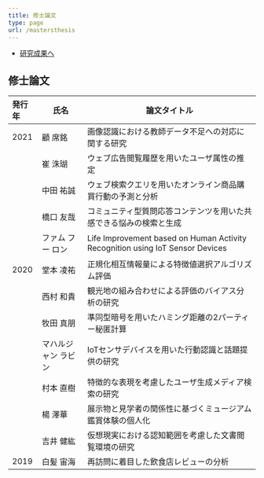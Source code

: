 ```yaml
---
title: 修士論文
type: page
url: /mastersthesis
---
```


+ [研究成果へ](/publications)

## 修士論文

| 発行年 | 氏名                | 論文タイトル                                                 |
| :----- | ------------------- | ------------------------------------------------------------ |
| 2021   | 顧 席銘             | 画像認識における教師データ不足への対応に関する研究           |
|        | 崔 洙瑚             | ウェブ広告閲覧履歴を用いたユーザ属性の推定                   |
|        | 中田 祐誠           | ウェブ検索クエリを用いたオンライン商品購買行動の予測と分析   |
|        | 橋口 友哉           | コミュニティ型質問応答コンテンツを用いた共感できる悩みの検索と生成 |
|        | ファム フー ロン    | Life Improvement based on Human Activity Recognition using IoT Sensor Devices |
| 2020   | 堂本 凌祐           | 正規化相互情報量による特徴値選択アルゴリズム評価             |
|        | 西村 和貴           | 観光地の組み合わせによる評価のバイアス分析の研究             |
|        | 牧田 真朋           | 準同型暗号を用いたハミング距離の2パーティー秘匿計算          |
|        | マハルジャン ラビン | IoTセンサデバイスを用いた行動認識と話題提供の研究            |
|        | 村本 直樹           | 特徴的な表現を考慮したユーザ生成メディア検索の研究           |
|        | 楊 澤華             | 展示物と見学者の関係性に基づくミュージアム鑑賞体験の個人化   |
|        | 吉井 健紘           | 仮想現実における認知範囲を考慮した文書閲覧環境の研究         |
| 2019   | 白髪 宙海           | 再訪問に着目した飲食店レビューの分析                         |